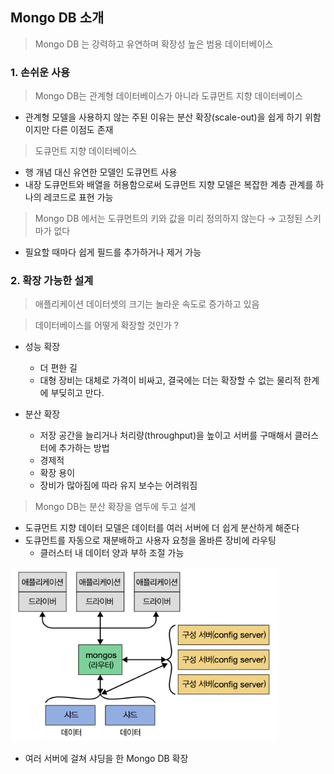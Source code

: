 ## Mongo DB 소개

> Mongo DB 는 강력하고 유연하며 확장성 높은 범용 데이터베이스

### 1. 손쉬운 사용

> Mongo DB는 관계형 데이터베이스가 아니라 도큐먼트 지향 데이터베이스

- 관계형 모델을 사용하지 않는 주된 이유는 분산 확장(scale-out)을 쉽게 하기 위함이지만 다른 이점도 존재

> 도큐먼트 지향 데이터베이스

- 행 개념 대신 유연한 모델인 도큐먼트 사용
- 내장 도큐먼트와 배열을 허용함으로써 도큐먼트 지향 모델은 복잡한 계층 관계를 하나의 레코드로 표현 가능

> Mongo DB 에서는 도큐먼트의 키와 값을 미리 정의하지 않는다 → 고정된 스키마가 없다

- 필요할 때마다 쉽게 필드를 추가하거나 제거 가능

### 2. 확장 가능한 설계

> 애플리케이션 데이터셋의 크기는 놀라운 속도로 증가하고 있음

> 데이터베이스를 어떻게 확장할 것인가 ?

- 성능 확장

  - 더 편한 길
  - 대형 장비는 대체로 가격이 비싸고, 결국에는 더는 확장할 수 없는 물리적 한계에 부딪히고 만다.
- 분산 확장

  - 저장 공간을 늘리거나 처리량(throughput)을 높이고 서버를 구매해서 클러스터에 추가하는 방법
  - 경제적
  - 확장 용이
  - 장비가 많아짐에 따라 유지 보수는 어려워짐

> Mongo DB는 분산 확장을 염두에 두고 설계

- 도큐먼트 지향 데이터 모델은 데이터를 여러 서버에 더 쉽게 분산하게 해준다
- 도큐먼트를 자동으로 재분배하고 사용자 요청을 올바른 장비에 라우팅
    - 클러스터 내 데이터 양과 부하 조절 가능

![img1.png](image/img1.png)

- 여러 서버에 걸쳐 샤딩을 한 Mongo DB 확장

